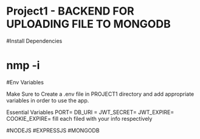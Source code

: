 # Project1 - BACKEND FOR UPLOADING FILE TO MONGODB

#Install Dependencies

# nmp -i

#Env Variables

Make Sure to Create a .env file in PROJECT1 directory and add appropriate variables in order to use the app.

Essential Variables PORT= DB_URI = JWT_SECRET= JWT_EXPIRE= COOKIE_EXPIRE= fill each filed with your info respectively

#NODEJS
#EXPRESSJS
#MONGODB
